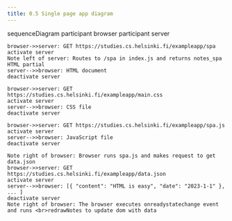```yaml
---
title: 0.5 Single page app diagram
---
```

sequenceDiagram
    participant browser
    participant server

    browser->>server: GET https://studies.cs.helsinki.fi/exampleapp/spa
    activate server
    Note left of server: Routes to /spa in index.js and returns notes_spa HTML partial
    server-->>browser: HTML document
    deactivate server

    browser->>server: GET https://studies.cs.helsinki.fi/exampleapp/main.css
    activate server
    server-->>browser: CSS file
    deactivate server

    browser->>server: GET https://studies.cs.helsinki.fi/exampleapp/spa.js
    activate server
    server-->>browser: JavaScript file
    deactivate server

    Note right of browser: Browser runs spa.js and makes request to get data.json
    browser->>server: GET https://studies.cs.helsinki.fi/exampleapp/data.json
    activate server
    server-->>browser: [{ "content": "HTML is easy", "date": "2023-1-1" }, ... ]
    deactivate server
    Note right of browser: The browser executes onreadystatechange event and runs <br>redrawNotes to update dom with data